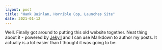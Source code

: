 ```yaml
---
layout: post
title: "Hank Quinlan, Horrible Cop, Launches Site"
date: 2021-01-12
---
```


Well. Finally got around to putting this old website together. Neat thing about it - powered by [Jekyll](http://jekyllrb.com) and I can use Markdown to author my posts. It actually is a lot easier than I thought it was going to be.

